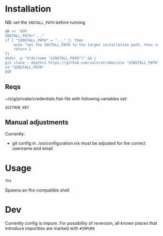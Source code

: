 # Installation
NB: set the `INSTALL_PATH` before running
```sh
sh << 'EOF'
INSTALL_PATH="..."
if [ "$INSTALL_PATH" = "..." ]; then
    echo "set the INSTALL_PATH to the target installation path, then rerun the command"
    return 1
fi
mkdir -p "$(dirname "$INSTALL_PATH")" && \
git clone --depth=1 https://github.com/valeratrades/nix "$INSTALL_PATH" && \
cd "$INSTALL_PATH"
EOF
```


## Reqs
~/s/g/private/credentials.fish file with following variables set:
```fish
$GITHUB_KEY
```

## Manual adjustments
Currently:
- git config in ./os/configuration.nix must be adjusted for the correct username and email

# Usage
```sh
fhs
```

Spawns an fhs-compatible shell


# Dev
Currently config is impure. For possibility of reversion, all known places that introduce impurities are marked with `#IMPURE`
